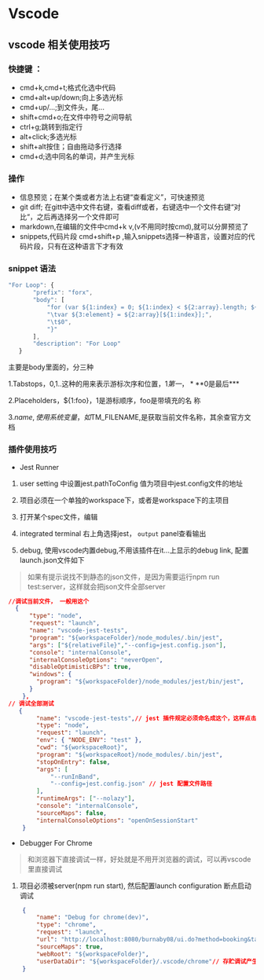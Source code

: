 # Vscode

## vscode 相关使用技巧

### 快捷键 ：

- cmd+k,cmd+t;格式化选中代码
- cmd+alt+up/down;向上多选光标
- cmd+up/...;到文件头，尾...
- shift+cmd+o;在文件中符号之间导航
- ctrl+g;跳转到指定行
- alt+click;多选光标
- shift+alt按住；自由拖动多行选择
- cmd+d;选中同名的单词，并产生光标

### 操作

- 信息预览；在某个类或者方法上右键“查看定义”，可快速预览
- git diff; 在gitt中选中文件右键，查看diff或者，右键选中一个文件右键“对比“，之后再选择另一个文件即可
- markdown,在编辑的文件中cmd+k v,(v不用同时按cmd),就可以分屏预览了
- snippets,代码片段
cmd+shift+p ,输入snippets选择一种语言，设置对应的代码片段，只有在这种语言下才有效
### snippet 语法

```js
"For Loop": {
       "prefix": "forx",
       "body": [
           "for (var ${1:index} = 0; ${1:index} < ${2:array}.length; ${1:index}++) {",
           "\tvar ${3:element} = ${2:array}[${1:index}];",
           "\t$0",
           "}"
       ],
       "description": "For Loop"
   }
```

主要是body里面的，分三种

1.Tabstops，$0,$1..这种的用来表示游标次序和位置，$1第一，***$0是最后***

2.Placeholders，${1:foo}，1是游标顺序，foo是带填充的名
称

3.$name,使用系统变量，如$TM_FILENAME,是获取当前文件名称，其余查官方文档

### 插件使用技巧

- Jest Runner

1. user setting 中设置jest.pathToConfig 值为项目中jest.config文件的地址

2. 项目必须在一个单独的workspace下，或者是workspace下的主项目

3. 打开某个spec文件，编辑

4. integrated terminal 右上角选择jest， `output` panel查看输出

5. debug, 使用vscode内置debug,不用该插件在it...上显示的debug link, 配置launch.json文件如下

> 如果有提示说找不到静态的json文件，是因为需要运行npm run test:server，这样就会把json文件全部server

```json
//调试当前文件， 一般用这个
  {
      "type": "node",
      "request": "launch",
      "name": "vscode-jest-tests",
      "program": "${workspaceFolder}/node_modules/.bin/jest",
      "args": ["${relativeFile}","--config=jest.config.json"],
      "console": "internalConsole",
      "internalConsoleOptions": "neverOpen",
      "disableOptimisticBPs": true,
      "windows": {
        "program": "${workspaceFolder}/node_modules/jest/bin/jest",
      }
    },
// 调试全部测试
   {
        "name": "vscode-jest-tests",// jest 插件规定必须命名成这个，这样点击debug link才能正确launch.
        "type": "node",
        "request": "launch",
        "env": { "NODE_ENV": "test" },
        "cwd": "${workspaceRoot}",
        "program": "${workspaceRoot}/node_modules/.bin/jest",
        "stopOnEntry": false,
        "args": [
            "--runInBand",
            "--config=jest.config.json" // jest 配置文件路径
        ],
        "runtimeArgs": ["--nolazy"],
        "console": "internalConsole",
        "sourceMaps": false,
        "internalConsoleOptions": "openOnSessionStart"
    }

```

- Debugger For Chrome
> 和浏览器下直接调试一样，好处就是不用开浏览器的调试，可以再vscode里直接调试

1. 项目必须被server(npm run start), 然后配置launch configuration 断点启动调试

```json
    {
        "name": "Debug for chrome(dev)",
        "type": "chrome",
        "request": "launch",
        "url": "http://localhost:8080/burnaby08/ui.do?method=booking&target_tab_id=tab1",
        "sourceMaps": true,
        "webRoot": "${workspaceFolder}",
        "userDataDir": "${workspaceFolder}/.vscode/chrome"// 存贮调试产生的文件
    }
```